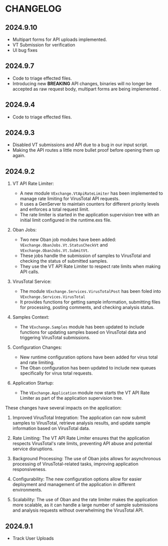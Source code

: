 # CHANGELOG

## 2024.9.10

- Multipart forms for API uploads implemented.
- VT Submission for verification
- UI bug fixes

## 2024.9.7

- Code to triage effected files.
- Introducing new **BREAKING** API changes, binaries will no longer be accepted as raw request body, multipart forms are being implemented .

## 2024.9.4

- Code to triage effected files.

## 2024.9.3

- Disabled VT submissions and API due to a bug in our input script.
- Making the API routes a little more bullet proof before opening them up again.

## 2024.9.2

1. VT API Rate Limiter:
   - A new module `VExchange.VtApiRateLimiter` has been implemented to manage rate limiting for VirusTotal API requests.
   - It uses a GenServer to maintain counters for different priority levels and enforces a total request limit.
   - The rate limiter is started in the application supervision tree with an initial limit configured in the runtime.exs file.

2. Oban Jobs:
   - Two new Oban job modules have been added: `VExchange.ObanJobs.Vt.StatusCheckVt` and `VExchange.ObanJobs.Vt.SubmitVt`.
   - These jobs handle the submission of samples to VirusTotal and checking the status of submitted samples.
   - They use the VT API Rate Limiter to respect rate limits when making API calls.

3. VirusTotal Service:
   - The module `VExchange.Services.VirusTotalPost` has been foled into `VExchange.Services.VirusTotal`
   - It provides functions for getting sample information, submitting files for processing, posting comments, and checking analysis status.

4. Samples Context:
   - The `VExchange.Samples` module has been updated to include functions for updating samples based on VirusTotal data and triggering VirusTotal submissions.

5. Configuration Changes:
   - New runtime configuration options have been added for virus total and rate limiting.
   - The Oban configuration has been updated to include new queues specifically for virus total requests.

6. Application Startup:
   - The `VExchange.Application` module now starts the VT API Rate Limiter as part of the application supervision tree.

These changes have several impacts on the application:

1. Improved VirusTotal Integration: The application can now submit samples to VirusTotal, retrieve analysis results, and update sample information based on VirusTotal data.

2. Rate Limiting: The VT API Rate Limiter ensures that the application respects VirusTotal's rate limits, preventing API abuse and potential service disruptions.

3. Background Processing: The use of Oban jobs allows for asynchronous processing of VirusTotal-related tasks, improving application responsiveness.

4. Configurability: The new configuration options allow for easier deployment and management of the application in different environments.

5. Scalability: The use of Oban and the rate limiter makes the application more scalable, as it can handle a large number of sample submissions and analysis requests without overwhelming the VirusTotal API.

## 2024.9.1

- Track User Uploads
